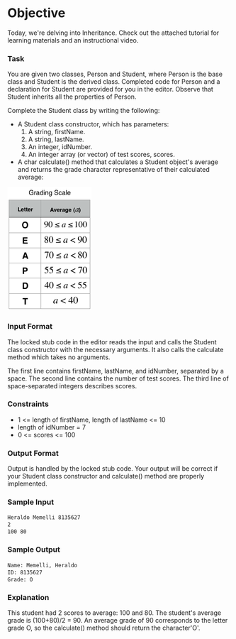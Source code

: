 # Objective

Today, we're delving into Inheritance. Check out the attached tutorial for learning materials and an instructional video.

### Task

You are given two classes, Person and Student, where Person is the base class and Student is the derived class. Completed code for Person and a declaration for Student are provided for you in the editor. Observe that Student inherits all the properties of Person.

Complete the Student class by writing the following:

-   A Student class constructor, which has parameters:
    1. A string, firstName.
    2. A string, lastName.
    3. An integer, idNumber.
    4. An integer array (or vector) of test scores, scores.
-   A char calculate() method that calculates a Student object's average and returns the grade character representative of their calculated average:

![Grading](grading.png)

### Input Format

The locked stub code in the editor reads the input and calls the Student class constructor with the necessary arguments. It also calls the calculate method which takes no arguments.

The first line contains firstName, lastName, and idNumber, separated by a space. The second line contains the number of test scores. The third line of space-separated integers describes scores.

### Constraints

-   1 <= length of firstName, length of lastName <= 10
-   length of idNumber = 7
-   0 <= scores <= 100

### Output Format

Output is handled by the locked stub code. Your output will be correct if your Student class constructor and calculate() method are properly implemented.

### Sample Input

```
Heraldo Memelli 8135627
2
100 80
```

### Sample Output

```
Name: Memelli, Heraldo
ID: 8135627
Grade: O
```

### Explanation

This student had 2 scores to average: 100 and 80. The student's average grade is (100+80)/2 = 90. An average grade of 90 corresponds to the letter grade O, so the calculate() method should return the character'O'.
